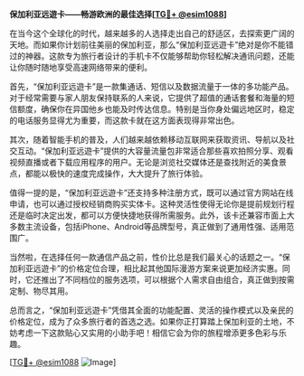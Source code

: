 **保加利亚远遊卡——畅游欧洲的最佳选择[[TG💪+ @esim1088](https://t.me/s/esim1088)]**

在当今这个全球化的时代，越来越多的人选择走出自己的舒适区，去探索更广阔的天地。而如果你计划前往美丽的保加利亚，那么“保加利亚远遊卡”绝对是你不能错过的神器。这款专为旅行者设计的手机卡不仅能够帮助你轻松解决通讯问题，还能让你随时随地享受高速网络带来的便利。

首先，“保加利亚远遊卡”是一款集通话、短信以及数据流量于一体的多功能产品。对于经常需要与家人朋友保持联系的人来说，它提供了超值的通话套餐和海量的短信额度，确保你在异国他乡也能及时传达信息。特别是当你身处偏远地区时，稳定的电话服务显得尤为重要，而这款卡就在这方面表现得非常出色。

其次，随着智能手机的普及，人们越来越依赖移动互联网来获取资讯、导航以及社交互动。“保加利亚远遊卡”提供的大容量流量包非常适合那些喜欢拍照分享、观看视频直播或者下载应用程序的用户。无论是浏览社交媒体还是查找附近的美食景点，都能以极快的速度完成操作，大大提升了旅行体验。

值得一提的是，“保加利亚远遊卡”还支持多种注册方式，既可以通过官方网站在线申请，也可以通过授权经销商购买实体卡。这种灵活性使得无论你是提前规划行程还是临时决定出发，都可以方便快捷地获得所需服务。此外，该卡还兼容市面上大多数主流设备，包括iPhone、Android等品牌型号，真正做到了通用性强、适用范围广。

当然啦，在选择任何一款通信产品之前，性价比总是我们最关心的话题之一。“保加利亚远遊卡”的价格定位合理，相比起其他国际漫游方案来说更加经济实惠。同时，它还推出了不同档位的服务选项，可以根据个人需求自由组合，真正做到按需定制、物尽其用。

总而言之，“保加利亚远遊卡”凭借其全面的功能配置、灵活的操作模式以及亲民的价格定位，成为了众多旅行者的首选之选。如果你正打算踏上保加利亚的土地，不妨考虑一下这款贴心又实用的小助手吧！相信它会为你的旅程增添更多色彩与乐趣。

[[TG💪+ @esim1088](https://t.me/s/esim1088) ![Image](https://i.postimg.cc/4NQfJmqS/Snipaste-2025-05-13-00-14-12.png)]